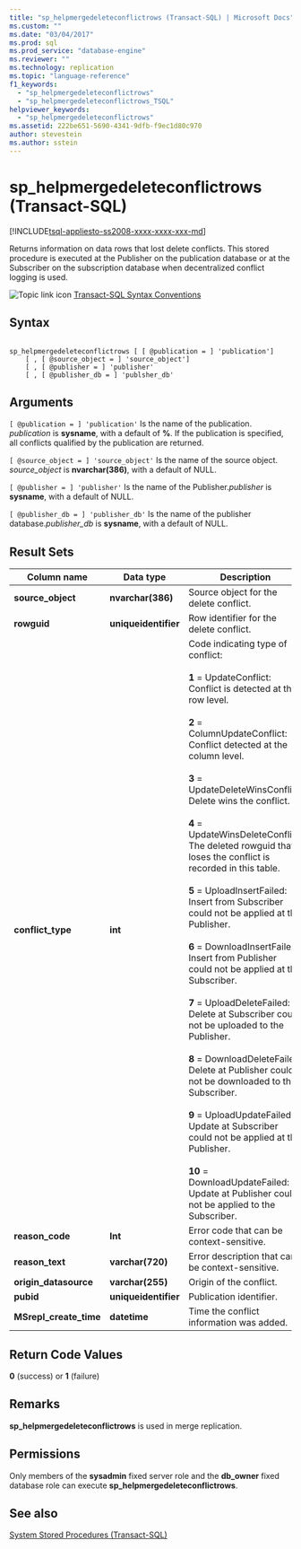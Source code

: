 ```yaml
---
title: "sp_helpmergedeleteconflictrows (Transact-SQL) | Microsoft Docs"
ms.custom: ""
ms.date: "03/04/2017"
ms.prod: sql
ms.prod_service: "database-engine"
ms.reviewer: ""
ms.technology: replication
ms.topic: "language-reference"
f1_keywords: 
  - "sp_helpmergedeleteconflictrows"
  - "sp_helpmergedeleteconflictrows_TSQL"
helpviewer_keywords: 
  - "sp_helpmergedeleteconflictrows"
ms.assetid: 222be651-5690-4341-9dfb-f9ec1d80c970
author: stevestein
ms.author: sstein
---
```

# sp_helpmergedeleteconflictrows (Transact-SQL)
[!INCLUDE[tsql-appliesto-ss2008-xxxx-xxxx-xxx-md](../../includes/tsql-appliesto-ss2008-xxxx-xxxx-xxx-md.md)]

  Returns information on data rows that lost delete conflicts. This stored procedure is executed at the Publisher on the publication database or at the Subscriber on the subscription database when decentralized conflict logging is used.  
  
 ![Topic link icon](../../database-engine/configure-windows/media/topic-link.gif "Topic link icon") [Transact-SQL Syntax Conventions](../../t-sql/language-elements/transact-sql-syntax-conventions-transact-sql.md)  
  
## Syntax  
  
```  
  
sp_helpmergedeleteconflictrows [ [ @publication = ] 'publication']  
    [ , [ @source_object = ] 'source_object']  
    [ , [ @publisher = ] 'publisher'  
    [ , [ @publisher_db = ] 'publsher_db'  
```  
  
## Arguments  
`[ @publication = ] 'publication'`
 Is the name of the publication. *publication* is **sysname**, with a default of **%**. If the publication is specified, all conflicts qualified by the publication are returned.  
  
`[ @source_object = ] 'source_object'`
 Is the name of the source object. *source_object* is **nvarchar(386)**, with a default of NULL.  
  
`[ @publisher = ] 'publisher'`
 Is the name of the Publisher.*publisher* is **sysname**, with a default of NULL.  
  
`[ @publisher_db = ] 'publisher_db'`
 Is the name of the publisher database.*publisher_db* is **sysname**, with a default of NULL.  
  
## Result Sets  
  
|Column name|Data type|Description|  
|-----------------|---------------|-----------------|  
|**source_object**|**nvarchar(386)**|Source object for the delete conflict.|  
|**rowguid**|**uniqueidentifier**|Row identifier for the delete conflict.|  
|**conflict_type**|**int**|Code indicating type of conflict:<br /><br /> **1** = UpdateConflict: Conflict is detected at the row level.<br /><br /> **2** = ColumnUpdateConflict: Conflict detected at the column level.<br /><br /> **3** = UpdateDeleteWinsConflict: Delete wins the conflict.<br /><br /> **4** = UpdateWinsDeleteConflict: The deleted rowguid that loses the conflict is recorded in this table.<br /><br /> **5** = UploadInsertFailed: Insert from Subscriber could not be applied at the Publisher.<br /><br /> **6** = DownloadInsertFailed: Insert from Publisher could not be applied at the Subscriber.<br /><br /> **7** = UploadDeleteFailed: Delete at Subscriber could not be uploaded to the Publisher.<br /><br /> **8** = DownloadDeleteFailed: Delete at Publisher could not be downloaded to the Subscriber.<br /><br /> **9** = UploadUpdateFailed: Update at Subscriber could not be applied at the Publisher.<br /><br /> **10** = DownloadUpdateFailed: Update at Publisher could not be applied to the Subscriber.|  
|**reason_code**|**Int**|Error code that can be context-sensitive.|  
|**reason_text**|**varchar(720)**|Error description that can be context-sensitive.|  
|**origin_datasource**|**varchar(255)**|Origin of the conflict.|  
|**pubid**|**uniqueidentifier**|Publication identifier.|  
|**MSrepl_create_time**|**datetime**|Time the conflict information was added.|  
  
## Return Code Values  
 **0** (success) or **1** (failure)  
  
## Remarks  
 **sp_helpmergedeleteconflictrows** is used in merge replication.  
  
## Permissions  
 Only members of the **sysadmin** fixed server role and the **db_owner** fixed database role can execute **sp_helpmergedeleteconflictrows**.  
  
## See also  
 [System Stored Procedures &#40;Transact-SQL&#41;](../../relational-databases/system-stored-procedures/system-stored-procedures-transact-sql.md)  
  
  
